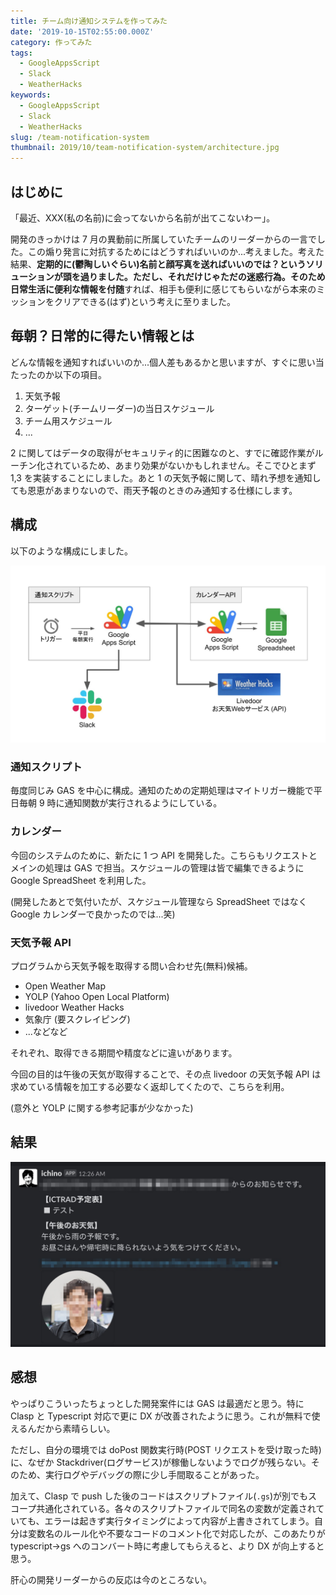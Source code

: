 ```yaml
---
title: チーム向け通知システムを作ってみた
date: '2019-10-15T02:55:00.000Z'
category: 作ってみた
tags:
  - GoogleAppsScript
  - Slack
  - WeatherHacks
keywords:
  - GoogleAppsScript
  - Slack
  - WeatherHacks
slug: /team-notification-system
thumbnail: 2019/10/team-notification-system/architecture.jpg
---
```


## はじめに

「最近、XXX(私の名前)に会ってないから名前が出てこないわー」。

開発のきっかけは 7 月の異動前に所属していたチームのリーダーからの一言でした。この煽り発言に対抗するためにはどうすればいいのか...考えました。考えた結果、**定期的に(鬱陶しいぐらい)名前と顔写真を送ればいいのでは？**というソリューションが頭を過りました。ただし、それだけじゃただの迷惑行為。そのため**日常生活に便利な情報を付随**すれば、相手も便利に感じてもらいながら本来のミッションをクリアできる(はず)という考えに至りました。

## 毎朝？日常的に得たい情報とは

どんな情報を通知すればいいのか...個人差もあるかと思いますが、すぐに思い当たったのか以下の項目。

1. 天気予報
2. ターゲット(チームリーダー)の当日スケジュール
3. チーム用スケジュール
4. ...

2 に関してはデータの取得がセキュリティ的に困難なのと、すでに確認作業がルーチン化されているため、あまり効果がないかもしれません。そこでひとまず 1,3 を実装することにしました。あと 1 の天気予報に関して、晴れ予想を通知しても恩恵があまりないので、雨天予報のときのみ通知する仕様にします。

## 構成

以下のような構成にしました。

![](./architecture.jpg)

### 通知スクリプト

毎度同じみ GAS を中心に構成。通知のための定期処理はマイトリガー機能で平日毎朝 9 時に通知関数が実行されるようにしている。

### カレンダー

今回のシステムのために、新たに 1 つ API を開発した。こちらもリクエストとメインの処理は GAS で担当。スケジュールの管理は皆で編集できるように Google SpreadSheet を利用した。

(開発したあとで気付いたが、スケジュール管理なら SpreadSheet ではなく Google カレンダーで良かったのでは...笑)

### 天気予報 API

プログラムから天気予報を取得する問い合わせ先(無料)候補。

- Open Weather Map
- YOLP (Yahoo Open Local Platform)
- livedoor Weather Hacks
- 気象庁 (要スクレイピング)
- ...などなど

それぞれ、取得できる期間や精度などに違いがあります。

今回の目的は午後の天気が取得することで、その点 livedoor の天気予報 API は求めている情報を加工する必要なく返却してくたので、こちらを利用。

(意外と YOLP に関する参考記事が少なかった)

## 結果

![](./slack-notification.jpg)

## 感想

やっぱりこういったちょっとした開発案件には GAS は最適だと思う。特に Clasp と Typescript 対応で更に DX が改善されたように思う。これが無料で使えるんだから素晴らしい。

ただし、自分の環境では doPost 関数実行時(POST リクエストを受け取った時)に、なぜか Stackdriver(ログサービス)が稼働しないようでログが残らない。そのため、実行ログやデバッグの際に少し手間取ることがあった。

加えて、Clasp で push した後のコードはスクリプトファイル(`.gs`)が別でもスコープ共通化されている。各々のスクリプトファイルで同名の変数が定義されていても、エラーは起きず実行タイミングによって内容が上書きされてしまう。自分は変数名のルール化や不要なコードのコメント化で対応したが、このあたりが typescript→gs へのコンバート時に考慮してもらえると、より DX が向上すると思う。

肝心の開発リーダーからの反応は今のところない。
